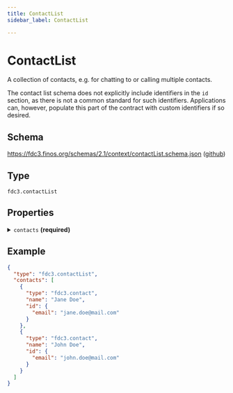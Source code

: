 ```yaml
---
title: ContactList
sidebar_label: ContactList

---
```


# ContactList

A collection of contacts, e.g. for chatting to or calling multiple contacts.

The contact list schema does not explicitly include identifiers in the `id` section, as there is not a common standard for such identifiers. Applications can, however, populate this part of the contract with custom identifiers if so desired.

## Schema

<https://fdc3.finos.org/schemas/2.1/context/contactList.schema.json> ([github](static/schemas/2.1/context/contactList.schema.json))

## Type

`fdc3.contactList`

## Properties

<details>
  <summary><code>contacts</code> <strong>(required)</strong></summary>

**type**: `array`

<details>
  <summary><code>Items</code></summary>

**type**: [Contact](Contact)

</details>

An array of contact contexts that forms the list.

</details>

## Example

```json
{
  "type": "fdc3.contactList",
  "contacts": [
    {
      "type": "fdc3.contact",
      "name": "Jane Doe",
      "id": {
        "email": "jane.doe@mail.com"
      }
    },
    {
      "type": "fdc3.contact",
      "name": "John Doe",
      "id": {
        "email": "john.doe@mail.com"
      }
    }
  ]
}
```

